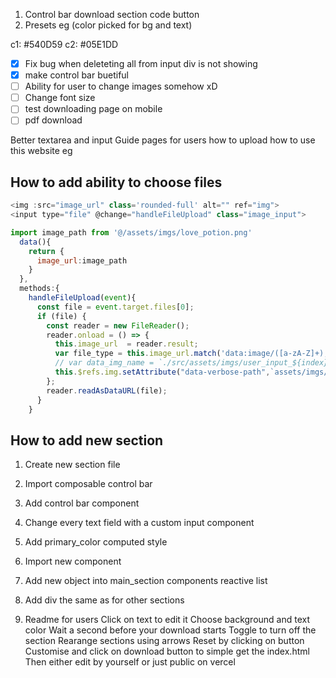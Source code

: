 1. Control bar download section code button 
2. Presets eg (color picked for bg and text)

c1: #540D59
c2: #05E1DD

- [x] Fix bug when deleteting all from input div is not showing 
- [x] make control bar buetiful
- [ ] Ability for user to change images somehow xD
- [ ] Change font size
- [ ] test downloading page on mobile
- [ ] pdf download 

Better textarea and input
Guide pages for users how to upload how to use this website eg


## How to add ability to choose files 
```js
<img :src="image_url" class='rounded-full' alt="" ref="img">
<input type="file" @change="handleFileUpload" class="image_input">

import image_path from '@/assets/imgs/love_potion.png'
  data(){
    return {
      image_url:image_path
    }
  },
  methods:{
    handleFileUpload(event){
      const file = event.target.files[0];
      if (file) {
        const reader = new FileReader();
        reader.onload = () => {
          this.image_url  = reader.result;
          var file_type = this.image_url.match('data:image/([a-zA-Z]+);')[1]
          // var data_img_name = `./src/assets/imgs/user_input_${index}.${file_type}`
          this.$refs.img.setAttribute("data-verbose-path",`assets/imgs/user_input_love_potion.${file_type}`)
        };
        reader.readAsDataURL(file);
      }
    }
```

## How to add new section 

1. Create new section file
2. Import composable control bar
3. Add control bar component
4. Change every text field with a custom input component
5. Add primary_color computed style 
5. Import new component
6. Add new object into main_section components reactive list
7. Add div the same as for other sections


1. Readme for users
Click on text to edit it
Choose background and text color
Wait a second before your download starts
Toggle to turn off the section 
Rearange sections using arrows
Reset by clicking on button
Customise and click on download button to simple get the index.html 
Then either edit by yourself or just public on vercel